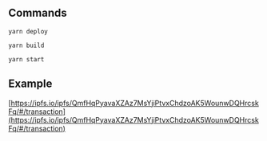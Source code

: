 ## Commands

```
yarn deploy
```

```
yarn build
```

```
yarn start
```

## Example

[https://ipfs.io/ipfs/QmfHqPyavaXZAz7MsYjiPtvxChdzoAK5WounwDQHrcskFq/#/transaction](https://ipfs.io/ipfs/QmfHqPyavaXZAz7MsYjiPtvxChdzoAK5WounwDQHrcskFq/#/transaction)
